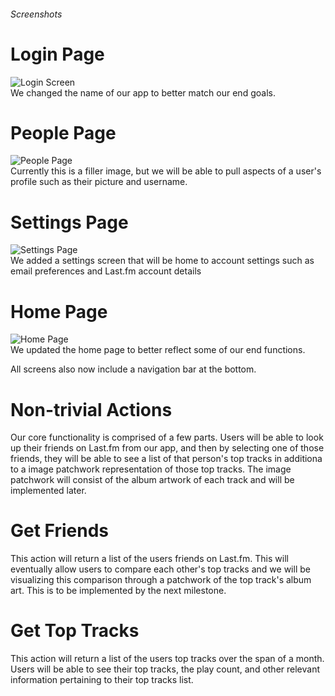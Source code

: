 ###### Screenshots

# Login Page
![Login Screen](https://github.com/aktov/COGS121/blob/master/screen1_milestone5.png)<br />
We changed the name of our app to better match our end goals.

# People Page
![People Page](https://github.com/aktov/COGS121/blob/master/screen2_milestone5.png)<br />
Currently this is a filler image, but we will be able to pull aspects of a user's profile such as their picture and username.

# Settings Page
![Settings Page](https://github.com/aktov/COGS121/blob/master/screen3_milestone5.png)<br />
We added a settings screen that will be home to account settings such as email preferences and Last.fm account details

# Home Page
![Home Page](https://github.com/aktov/COGS121/blob/master/screen4_milestone5.png)<br />
We updated the home page to better reflect some of our end functions. 

All screens also now include a navigation bar at the bottom.

# Non-trivial Actions

Our core functionality is comprised of a few parts. Users will be able to look up their friends on Last.fm from our app, and then by selecting one of those friends, they will be able to see a list of that person's top tracks in additiona to a image patchwork representation of those top tracks. The image patchwork will consist of the album artwork of each track and will be implemented later.

# Get Friends
This action will return a list of the users friends on Last.fm. This will eventually allow users to compare each other's top tracks and we will be visualizing this comparison through a patchwork of the top track's album art. This is to be implemented by the next milestone.

# Get Top Tracks
This action will return a list of the users top tracks over the span of a month. Users will be able to see their top tracks, the play count, and other relevant information pertaining to their top tracks list.